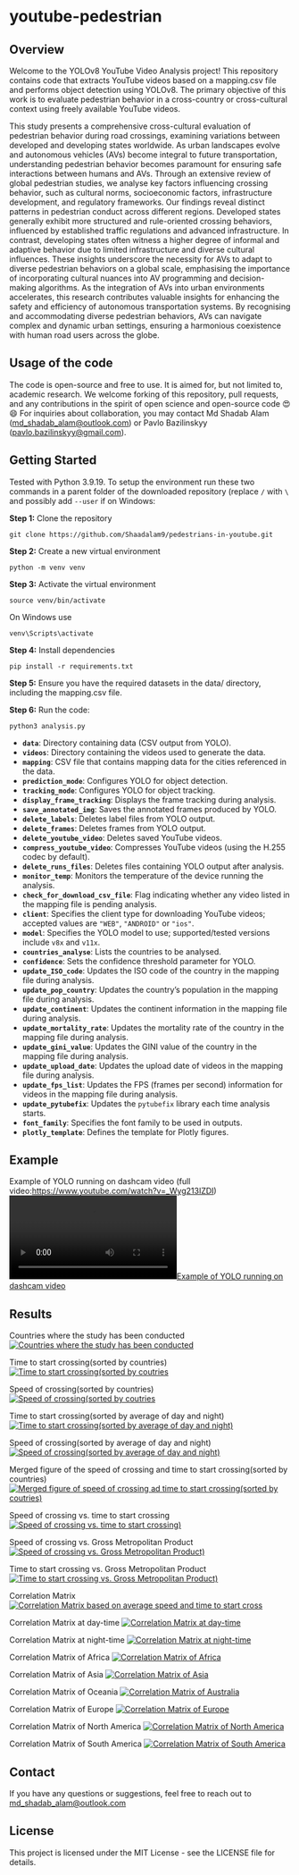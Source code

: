 # youtube-pedestrian

## Overview
Welcome to the YOLOv8 YouTube Video Analysis project! This repository contains code that extracts YouTube videos based on a mapping.csv file and performs object detection using YOLOv8. The primary objective of this work is to evaluate pedestrian behavior in a cross-country or cross-cultural context using freely available YouTube videos.

This study presents a comprehensive cross-cultural evaluation of pedestrian behavior during road crossings, examining variations between developed and developing states worldwide. As urban landscapes evolve and autonomous vehicles (AVs) become integral to future transportation, understanding pedestrian behavior becomes paramount for ensuring safe interactions between humans and AVs. Through an extensive review of global pedestrian studies, we analyse key factors influencing crossing behavior, such as cultural norms, socioeconomic factors, infrastructure development, and regulatory frameworks. Our findings reveal distinct patterns in pedestrian conduct across different regions. Developed states generally exhibit more structured and rule-oriented crossing behaviors, influenced by established traffic regulations and advanced infrastructure. In contrast, developing states often witness a higher degree of informal and adaptive behavior due to limited infrastructure and diverse cultural influences. These insights underscore the necessity for AVs to adapt to diverse pedestrian behaviors on a global scale, emphasising the importance of incorporating cultural nuances into AV programming and decision-making algorithms. As the integration of AVs into urban environments accelerates, this research contributes valuable insights for enhancing the safety and efficiency of autonomous transportation systems. By recognising and accommodating diverse pedestrian behaviors, AVs can navigate complex and dynamic urban settings, ensuring a harmonious coexistence with human road users across the globe.

## Usage of the code
The code is open-source and free to use. It is aimed for, but not limited to, academic research. We welcome forking of this repository, pull requests, and any contributions in the spirit of open science and open-source code 😍😄 For inquiries about collaboration, you may contact Md Shadab Alam (md_shadab_alam@outlook.com) or Pavlo Bazilinskyy (pavlo.bazilinskyy@gmail.com).

## Getting Started
Tested with Python 3.9.19. To setup the environment run these two commands in a parent folder of the downloaded repository (replace `/` with `\` and possibly add `--user` if on Windows:

**Step 1:**
Clone the repository
```command line
git clone https://github.com/Shaadalam9/pedestrians-in-youtube.git
```

**Step 2:**
Create a new virtual environment
```command line
python -m venv venv
```

**Step 3:**
Activate the virtual environment
```command line
source venv/bin/activate
```

On Windows use
```command line
venv\Scripts\activate
```

**Step 4:**
Install dependencies
```command line
pip install -r requirements.txt
```

**Step 5:**
Ensure you have the required datasets in the data/ directory, including the mapping.csv file.

**Step 6:**
Run the code:
```command line
python3 analysis.py
```

- **`data`**: Directory containing data (CSV output from YOLO).
- **`videos`**: Directory containing the videos used to generate the data.
- **`mapping`**: CSV file that contains mapping data for the cities referenced in the data.
- **`prediction_mode`**: Configures YOLO for object detection.
- **`tracking_mode`**: Configures YOLO for object tracking.
- **`display_frame_tracking`**: Displays the frame tracking during analysis.
- **`save_annotated_img`**: Saves the annotated frames produced by YOLO.
- **`delete_labels`**: Deletes label files from YOLO output.
- **`delete_frames`**: Deletes frames from YOLO output.
- **`delete_youtube_video`**: Deletes saved YouTube videos.
- **`compress_youtube_video`**: Compresses YouTube videos (using the H.255 codec by default).
- **`delete_runs_files`**: Deletes files containing YOLO output after analysis.
- **`monitor_temp`**: Monitors the temperature of the device running the analysis.
- **`check_for_download_csv_file`**: Flag indicating whether any video listed in the mapping file is pending analysis.
- **`client`**: Specifies the client type for downloading YouTube videos; accepted values are `"WEB"`, `"ANDROID"` or `"ios"`.
- **`model`**: Specifies the YOLO model to use; supported/tested versions include `v8x` and `v11x`.
- **`countries_analyse`**: Lists the countries to be analysed.
- **`confidence`**: Sets the confidence threshold parameter for YOLO.
- **`update_ISO_code`**: Updates the ISO code of the country in the mapping file during analysis.
- **`update_pop_country`**: Updates the country’s population in the mapping file during analysis.
- **`update_continent`**: Updates the continent information in the mapping file during analysis.
- **`update_mortality_rate`**: Updates the mortality rate of the country in the mapping file during analysis.
- **`update_gini_value`**: Updates the GINI value of the country in the mapping file during analysis.
- **`update_upload_date`**: Updates the upload date of videos in the mapping file during analysis.
- **`update_fps_list`**: Updates the FPS (frames per second) information for videos in the mapping file during analysis.
- **`update_pytubefix`**: Updates the `pytubefix` library each time analysis starts.
- **`font_family`**: Specifies the font family to be used in outputs.
- **`plotly_template`**: Defines the template for Plotly figures.

## Example

Example of YOLO running on dashcam video (full video:https://www.youtube.com/watch?v=_Wyg213IZDI)
[![Example of YOLO running on dashcam video](ReadmeFiles/output.mp4)](https://htmlpreview.github.io/?https://github.com/Shaadalam9/youtube-pedestrian/blob/main/ReadmeFiles/output.mp4)

## Results

Countries where the study has been conducted
[![Countries where the study has been conducted](figures/world_map.png)](https://htmlpreview.github.io/?https://github.com/Shaadalam9/youtube-pedestrian/blob/main/figures/world_map.html)

Time to start crossing(sorted by countries)
[![Time to start crossing(sorted by coutries](figures/time_to_start_cross.png?raw=true)](https://htmlpreview.github.io/?https://github.com/Shaadalam9/youtube-pedestrian/blob/main/figures/time_to_start_cross.html)

Speed of crossing(sorted by countries)
[![Speed of crossing(sorted by coutries](figures/speed_of_crossing.png?raw=true)](https://htmlpreview.github.io/?https://github.com/Shaadalam9/youtube-pedestrian/blob/main/figures/speed_of_crossing.html)

Time to start crossing(sorted by average of day and night)
[![Time to start crossing(sorted by average of day and night)](figures/time_to_start_cross_by_avg.png?raw=true)](https://htmlpreview.github.io/?https://github.com/Shaadalam9/youtube-pedestrian/blob/main/figures/time_to_start_cross_by_avg.html)

Speed of crossing(sorted by average of day and night)
[![Speed of crossing(sorted by average of day and night)](figures/speed_of_crossing_by_avg.png?raw=true)](https://htmlpreview.github.io/?https://github.com/Shaadalam9/youtube-pedestrian/blob/main/figures/speed_of_crossing_by_avg.html)

Merged figure of the speed of crossing and time to start crossing(sorted by countries)
[![Merged figure of speed of crossing ad time to start crossing(sorted by coutries)](figures/consolidated.png)](https://htmlpreview.github.io/?https://github.com/Shaadalam9/youtube-pedestrian/blob/main/figures/consolidated.html)

Speed of crossing vs. time to start crossing
[![Speed of crossing vs. time to start crossing)](figures/speed_vs_time.png)](https://htmlpreview.github.io/?https://github.com/Shaadalam9/youtube-pedestrian/blob/main/figures/speed_vs_time.html)

Speed of crossing vs. Gross Metropolitan Product
[![Speed of crossing vs. Gross Metropolitan Product)](figures/gmp_vs_speed.png)](https://htmlpreview.github.io/?https://github.com/Shaadalam9/youtube-pedestrian/blob/main/figures/gmp_vs_speed.html)

Time to start crossing vs. Gross Metropolitan Product
[![Time to start crossing vs. Gross Metropolitan Product)](figures/gmp_vs_cross_time.png)](https://htmlpreview.github.io/?https://github.com/Shaadalam9/youtube-pedestrian/blob/main/figures/gmp_vs_cross_time.html)

Correlation Matrix
[![Correlation Matrix based on average speed and time to start cross](figures/correlation_matrix_heatmap_averaged.png)](https://htmlpreview.github.io/?https://github.com/Shaadalam9/youtube-pedestrian/blob/main/figures/correlation_matrix_heatmap_averaged.html)

Correlation Matrix at day-time
[![Correlation Matrix at day-time](figures/correlation_matrix_heatmap_in_daylight.png)](https://htmlpreview.github.io/?https://github.com/Shaadalam9/youtube-pedestrian/blob/main/figures/correlation_matrix_heatmap_in_daylight.html)

Correlation Matrix at night-time
[![Correlation Matrix at night-time](figures/correlation_matrix_heatmap_in_night.png)](https://htmlpreview.github.io/?https://github.com/Shaadalam9/youtube-pedestrian/blob/main/figures/correlation_matrix_heatmap_in_night.html)

Correlation Matrix of Africa
[![Correlation Matrix of Africa](figures/correlation_matrix_heatmap_Africa.png)](https://htmlpreview.github.io/?https://github.com/Shaadalam9/youtube-pedestrian/blob/main/figures/correlation_matrix_heatmap_Africa.html)

Correlation Matrix of Asia
[![Correlation Matrix of Asia](figures/correlation_matrix_heatmap_Asia.png)](https://htmlpreview.github.io/?https://github.com/Shaadalam9/youtube-pedestrian/blob/main/figures/correlation_matrix_heatmap_Asia.html)

Correlation Matrix of Oceania
[![Correlation Matrix of Australia](figures/correlation_matrix_heatmap_Oceania.png)](https://htmlpreview.github.io/?https://github.com/Shaadalam9/youtube-pedestrian/blob/main/figures/correlation_matrix_heatmap_Oceania.html)

Correlation Matrix of Europe
[![Correlation Matrix of Europe](figures/correlation_matrix_heatmap_Europe.png)](https://htmlpreview.github.io/?https://github.com/Shaadalam9/youtube-pedestrian/blob/main/figures/correlation_matrix_heatmap_Europe.html)

Correlation Matrix of North America
[![Correlation Matrix of North America](figures/correlation_matrix_heatmap_North_America.png)](https://htmlpreview.github.io/?https://github.com/Shaadalam9/youtube-pedestrian/blob/main/figures/correlation_matrix_heatmap_North_America.html)

Correlation Matrix of South America
[![Correlation Matrix of South America](figures/correlation_matrix_heatmap_South_America.png)](https://htmlpreview.github.io/?https://github.com/Shaadalam9/youtube-pedestrian/blob/main/figures/correlation_matrix_heatmap_South_America.html)

## Contact
If you have any questions or suggestions, feel free to reach out to md_shadab_alam@outlook.com

## License
This project is licensed under the MIT License - see the LICENSE file for details.
